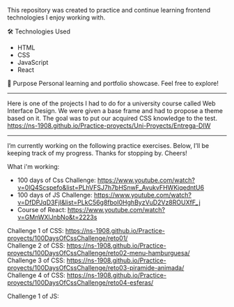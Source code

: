 This repository was created to practice and continue learning frontend technologies I enjoy working with.

🛠️ Technologies Used
- HTML
- CSS
- JavaScript
- React

📌 Purpose
Personal learning and portfolio showcase.
Feel free to explore!

-----------------
Here is one of the projects I had to do for a university course called Web Interface Design. We were given a base frame and had to propose a theme based on it. The goal was to put our acquired CSS knowledge to the test. <br>
https://ns-1908.github.io/Practice-proyects/Uni-Proyects/Entrega-DIW

----------------

I’m currently working on the following practice exercises. 
Below, I’ll be keeping track of my progress. Thanks for stopping by.
Cheers!

What i'm working:
- 100 days of Css Challenge: https://www.youtube.com/watch?v=0lQ4Scspefo&list=PLhVFSJ7h7bHSnwF_AvukvFHWKjqedntU6 <br>
- 100 days of JS Challenge: https://www.youtube.com/watch?v=DfDPJqD3FjI&list=PLkC56g8fboI0HghByzVuD2Vz8ROUXfF_j <br>
- Course of React: https://www.youtube.com/watch?v=GMnWXlJnbNo&t=2223s <br>

Challenge 1 of CSS: https://ns-1908.github.io/Practice-proyects/100DaysOfCssChallenge/reto01/<br>
Challenge 2 of CSS: https://ns-1908.github.io/Practice-proyects/100DaysOfCssChallenge/reto02-menu-hamburguesa/<br>
Challenge 3 of CSS: https://ns-1908.github.io/Practice-proyects/100DaysOfCssChallenge/reto03-piramide-animada/<br>
Challenge 4 of CSS: https://ns-1908.github.io/Practice-proyects/100DaysOfCssChallenge/reto04-esferas/<br>

Challenge 1 of JS: 
